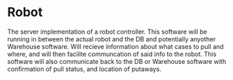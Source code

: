 Robot
=====

The server implementation of a robot controller. This software will be running in between the actual robot and the DB and potentially anyother Warehouse software. Will recieve information about what cases to pull and where, and will then facilite communcation of said info to the robot. This software will also communicate back to the DB or Warehouse software with confirmation of pull status, and location of putaways. 
